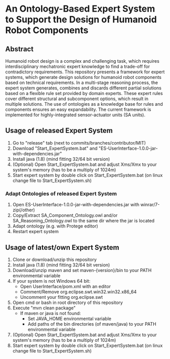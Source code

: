 # An Ontology-Based Expert System to Support the Design of Humanoid Robot Components

## Abstract

Humanoid robot design is a complex and challenging task, which requires interdisciplinary mechatronic expert knowledge to find a trade-off for contradictory requirements. This repository presents a framework for expert systems, which generate design solutions for humanoid robot components based on technical requirements. In a multi-stage reasoning process, the expert system generates, combines and discards different partial solutions based on a flexible rule set provided by domain experts. These expert rules cover different structural and subcomponent options, which result in multiple solutions. The use of ontologies as a knowledge base for rules and components ensures an easy expandability. The current framework is implemented for highly-integrated sensor-actuator units (SA units).

## Usage of released Expert System

1. Go to "release" tab (next to commits/branches/contributor/MIT)
2. Download "Start_ExpertSystem.bat" and "ES-UserInterface-1.0.0-jar-with-dependencies.jar"
3. Install java (1.8) (mind fitting 32/64 bit version)
4. (Optional) Open Start_ExpertSystem.bat and adjust Xms/Xmx to your system's memory (has to be a multiply of 1024m)
5. Start expert system by double click on Start_ExpertSystem.bat (on linux change file to Start_ExpertSystem.sh)

### Adapt Ontologies of released Expert System

1. Open ES-UserInterface-1.0.0-jar-with-dependencies.jar with winrar/7-zip(/other)
2. Copy/Extract SA_Component_Ontology.owl and/or SA_Reasoning_Ontology.owl to the same dir where the jar is located
3. Adapt ontology (e.g. with Protege editor)
4. Restart expert system

## Usage of latest/own Expert System

1. Clone or download/unzip this repository
2. Install java (1.8) (mind fitting 32/64 bit version)
3. Download/unzip maven and set maven-{version}/bin to your PATH environmental variable
4. If your system is not Windows 64 bit:
    * Open UserInterface/pom.xml with an editor
    * Comment/Remove org.eclipse.swt.win32.win32.x86_64
    * Uncomment your fitting org.eclipse.swt
5. Open cmd or bash in root directory of this repository
6. Execute "mvn clean package"
    * If maven or java is not found:
        * Set JAVA_HOME environmental variable
        * Add paths of the bin directories (of maven/java) to your PATH environmental variable
7. (Optional) Open Start_ExpertSystem.bat and adjust Xms/Xmx to your system's memory (has to be a multiply of 1024m)
8. Start expert system by double click on Start_ExpertSystem.bat (on linux change file to Start_ExpertSystem.sh)